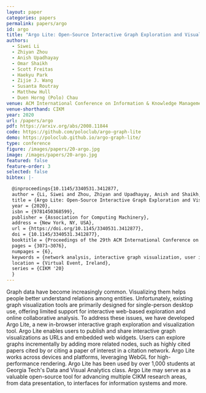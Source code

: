 ```yaml
---
layout: paper
categories: papers
permalink: papers/argo
id: argo
title: "Argo Lite: Open-Source Interactive Graph Exploration and Visualization in Browsers"
authors: 
  - Siwei Li
  - Zhiyan Zhou
  - Anish Upadhayay
  - Omar Shaikh
  - Scott Freitas
  - Haekyu Park
  - Zijie J. Wang
  - Susanta Routray
  - Matthew Hull
  - Duen Horng (Polo) Chau
venue: ACM International Conference on Information & Knowledge Management
venue-shorthand: CIKM
year: 2020
url: /papers/argo
pdf: https://arxiv.org/abs/2008.11844
code: https://github.com/poloclub/argo-graph-lite
demo: https://poloclub.github.io/argo-graph-lite/
type: conference
figure: /images/papers/20-argo.jpg
image: /images/papers/20-argo.jpg
featured: false
feature-order: 3
selected: false
bibtex: |-

  @inproceedings{10.1145/3340531.3412877,
  author = {Li, Siwei and Zhou, Zhiyan and Upadhayay, Anish and Shaikh, Omar and Freitas, Scott and Park, Haekyu and Wang, Zijie J. and Routray, Susanta and Hull, Matthew and Chau, Duen Horng},
  title = {Argo Lite: Open-Source Interactive Graph Exploration and Visualization in Browsers},
  year = {2020},
  isbn = {9781450368599},
  publisher = {Association for Computing Machinery},
  address = {New York, NY, USA},
  url = {https://doi.org/10.1145/3340531.3412877},
  doi = {10.1145/3340531.3412877},
  booktitle = {Proceedings of the 29th ACM International Conference on Information & Knowledge Management},
  pages = {3071–3076},
  numpages = {6},
  keywords = {network analysis, interactive graph visualization, user interface design},
  location = {Virtual Event, Ireland},
  series = {CIKM '20}
  }
---
```


Graph data have become increasingly common. Visualizing them helps people better understand relations among entities. Unfortunately, existing graph visualization tools are primarily designed for single-person desktop use, offering limited support for interactive web-based exploration and online collaborative analysis. To address these issues, we have developed Argo Lite, a new in-browser interactive graph exploration and visualization tool. Argo Lite enables users to publish and share interactive graph visualizations as URLs and embedded web widgets. Users can explore graphs incrementally by adding more related nodes, such as highly cited papers cited by or citing a paper of interest in a citation network. Argo Lite works across devices and platforms, leveraging WebGL for high-performance rendering. Argo Lite has been used by over 1,000 students at Georgia Tech's Data and Visual Analytics class. Argo Lite may serve as a valuable open-source tool for advancing multiple CIKM research areas, from data presentation, to interfaces for information systems and more.
